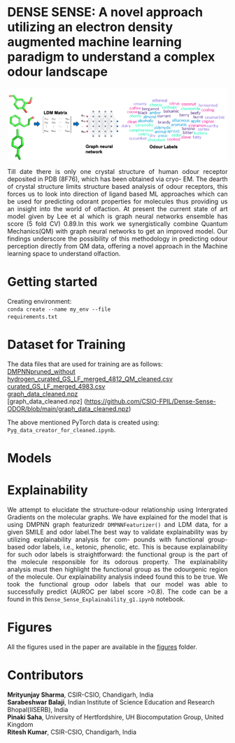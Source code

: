 #  DENSE SENSE: A novel approach utilizing an electron density augmented machine learning paradigm to understand a complex odour landscape

  ![Representation of QNN framework](https://github.com/CSIO-FPIL/Dense-Sense-ODOR/blob/main/30_ensemble_models/qnn.png)

<div align="justify"> Till date there is only one crystal structure of human odour receptor deposited in PDB
(8F76), which has been obtained via cryo- EM. The dearth of crystal structure limits
structure based analysis of odour receptors, this forces us to look into direction of ligand
based ML approaches which can be used for predicting odorant properties for molecules
thus providing us an insight into the world of olfaction. At present the current state
of art model given by Lee et al which is graph neural networks ensemble has score
(5 fold CV) 0.89.In this work we synergistically combine Quantum Mechanics(QM)
with graph neural networks to get an improved model. Our findings underscore the
possibility of this methodology in predicting odour perception directly from QM data,
offering a novel approach in the Machine learning space to understand olfaction. </div>



# Getting started
Creating environment:
<br><code>conda create --name my_env --file requirements.txt</code></br>

# Dataset for Training


The data files that are used for training are as follows:<br>
[DMPNNpruned_without hydrogen_curated_GS_LF_merged_4812_QM_cleaned.csv](https://github.com/CSIO-FPIL/Dense-Sense-ODOR/blob/main/DMPNNpruned_without%20hydrogen_curated_GS_LF_merged_4812_QM_cleaned.csv) <br>
[curated_GS_LF_merged_4983.csv](https://github.com/CSIO-FPIL/Dense-Sense-ODOR/blob/main/curated_GS_LF_merged_4983.csv) <br>
[graph_data_cleaned.npz](https://github.com/CSIO-FPIL/Dense-Sense-ODOR/blob/main/DMPNNpruned_graph_data_cleaned.npz) <br>
[graph_data_cleaned.npz] (https://github.com/CSIO-FPIL/Dense-Sense-ODOR/blob/main/graph_data_cleaned.npz)  <br>

The above mentioned PyTorch data is created using: <code>Pyg_data_creator_for_cleaned.ipynb</code>.

# Models


# Explainability
<div align="justify">We attempt to elucidate the structure-odour relationship using Intergrated Gradients on the molecular graphs. We have explained for the model that is using DMPNN graph featurizedr <code>DMPNNFeaturizer()</code> and LDM data, for a given SMILE and odor label.The best way to validate explainability was by utilizing explainability analysis for com-
pounds with functional group-based odor labels, i.e., ketonic, phenolic, etc. This is because
explainability for such odor labels is straightforward: the functional group is the part of
the molecule responsible for its odorous property. The explainability analysis must then
highlight the functional group as the odourgenic region of the molecule.
Our explainability analysis indeed found this to be true. We took the functional group
odor labels that our model was able to successfully predict (AUROC per label score >0.8). The code can be a found in this <code>Dense_Sense_Explainability_g1.ipynb</code> notebook.</div>

# Figures
All the figures used in the paper are available in the [figures](https://github.com/CSIO-FPIL/generative-odor/tree/main/figures) folder. 

# Contributors
**Mrityunjay Sharma**, CSIR-CSIO, Chandigarh, India                
**Sarabeshwar Balaji**, Indian Institute of Science Education and Research Bhopal(IISERB), India <br>
**Pinaki Saha**, University of Hertfordshire, UH Biocomputation Group, United Kingdom <br>
**Ritesh Kumar**, CSIR-CSIO, Chandigarh, India
